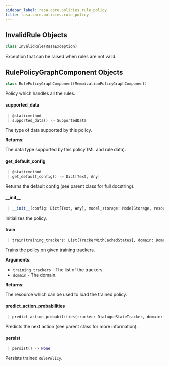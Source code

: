 ```yaml
---
sidebar_label: rasa.core.policies.rule_policy
title: rasa.core.policies.rule_policy
---
```

## InvalidRule Objects

```python
class InvalidRule(RasaException)
```

Exception that can be raised when rules are not valid.

## RulePolicyGraphComponent Objects

```python
class RulePolicyGraphComponent(MemoizationPolicyGraphComponent)
```

Policy which handles all the rules.

#### supported\_data

```python
 | @staticmethod
 | supported_data() -> SupportedData
```

The type of data supported by this policy.

**Returns**:

  The data type supported by this policy (ML and rule data).

#### get\_default\_config

```python
 | @staticmethod
 | get_default_config() -> Dict[Text, Any]
```

Returns the default config (see parent class for full docstring).

#### \_\_init\_\_

```python
 | __init__(config: Dict[Text, Any], model_storage: ModelStorage, resource: Resource, execution_context: ExecutionContext, featurizer: Optional[TrackerFeaturizer] = None, lookup: Optional[Dict] = None) -> None
```

Initializes the policy.

#### train

```python
 | train(training_trackers: List[TrackerWithCachedStates], domain: Domain, **kwargs: Any, ,) -> Resource
```

Trains the policy on given training trackers.

**Arguments**:

- `training_trackers` - The list of the trackers.
- `domain` - The domain.
  

**Returns**:

  The resource which can be used to load the trained policy.

#### predict\_action\_probabilities

```python
 | predict_action_probabilities(tracker: DialogueStateTracker, domain: Domain, rule_only_data: Optional[Dict[Text, Any]] = None, **kwargs: Any, ,) -> "PolicyPrediction"
```

Predicts the next action (see parent class for more information).

#### persist

```python
 | persist() -> None
```

Persists trained `RulePolicy`.

